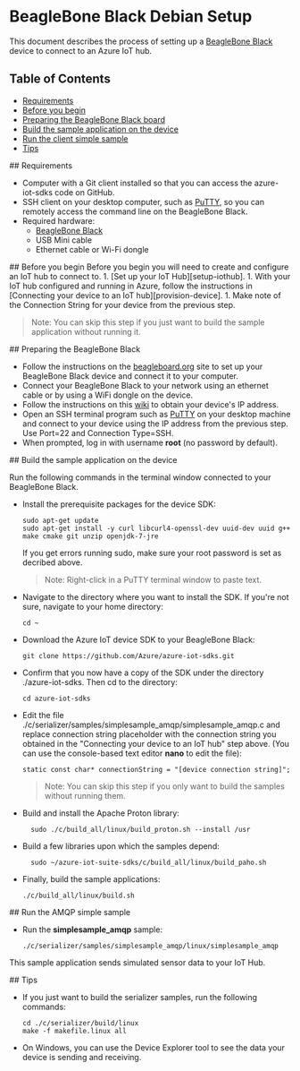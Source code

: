 # BeagleBone Black Debian Setup

This document describes the process of setting up a [BeagleBone Black](http://beagleboard.org/black) device to connect to an Azure IoT hub.

## Table of Contents

- [Requirements](#requirements)
- [Before you begin](#beforebegin)
- [Preparing the BeagleBone Black board](#preparing)
- [Build the sample application on the device](#buildrunapp)
- [Run the client simple sample](#buildandrun)
- [Tips](#tips)

<a name="requirements"/>
## Requirements

  - Computer with a Git client installed so that you can access the azure-iot-sdks code on GitHub.
  - SSH client on your desktop computer, such as [PuTTY](http://www.putty.org/), so you can remotely access the command line on the BeagleBone Black.
  - Required hardware:
	  - [BeagleBone Black](http://beagleboard.org/black)
	  - USB Mini cable
	  - Ethernet cable or Wi-Fi dongle

<a name="beforebegin"/>
## Before you begin
Before you begin you will need to create and configure an IoT hub to connect to.
  1. [Set up your IoT Hub][setup-iothub].
  1. With your IoT hub configured and running in Azure, follow the instructions in [Connecting your device to an IoT hub][provision-device].
  1. Make note of the Connection String for your device from the previous step.

  > Note: You can skip this step if you just want to build the sample application without running it.

<a name="preparing"/>
## Preparing the BeagleBone Black

- Follow the instructions on the [beagleboard.org](http://beagleboard.org/getting-started) site to set up your BeagleBone Black device and connect it to your computer.
- Connect your BeagleBone Black to your network using an ethernet cable or by using a WiFi dongle on the device.
- Follow the instructions on this [wiki](http://elinux.org/Beagleboard:Terminal_Shells) to obtain your device's IP address.
- Open an SSH terminal program such as [PuTTY](http://www.putty.org/) on your desktop machine and connect to your
device using the IP address from the previous step.  Use Port=22 and Connection Type=SSH.
- When prompted, log in with username **root** (no password by default).

<a name="buildrunapp"/>
## Build the sample application on the device

Run the following commands in the terminal window connected to your BeagleBone Black.

- Install the prerequisite packages for the device SDK:

  ```
  sudo apt-get update
  sudo apt-get install -y curl libcurl4-openssl-dev uuid-dev uuid g++ make cmake git unzip openjdk-7-jre
  ```
  If you get errors running sudo, make sure your root password is set as decribed above.

	> Note: Right-click in a PuTTY terminal window to paste text.

- Navigate to the directory where you want to  install the SDK.  If you're not sure, navigate to your home directory:
  ```
  cd ~
  ```
- Download the Azure IoT device SDK to your BeagleBone Black:

  ```
  git clone https://github.com/Azure/azure-iot-sdks.git
  ```

- Confirm that you now have a copy of the SDK under the directory ./azure-iot-sdks.
Then cd to the directory:
  ```
  cd azure-iot-sdks
  ```

- Edit the file ./c/serializer/samples/simplesample_amqp/simplesample_amqp.c and replace connection string placeholder with the connection string
you obtained in the "Connecting your device to an IoT hub" step above.
(You can use the console-based text editor **nano** to edit the file):

  ```
  static const char* connectionString = "[device connection string]";
  ```
  > Note: You can skip this step if you only want to build the samples without running them.

- Build and install the Apache Proton library:

  ```
    sudo ./c/build_all/linux/build_proton.sh --install /usr
  ```

- Build a few libraries upon which the samples depend:

  ```
    sudo ~/azure-iot-suite-sdks/c/build_all/linux/build_paho.sh
  ```

- Finally, build the sample applications:

  ```
  ./c/build_all/linux/build.sh
  ```

<a name="buildsimplesample"/>
## Run the AMQP simple sample

- Run the **simplesample_amqp** sample:

  ```
  ./c/serializer/samples/simplesample_amqp/linux/simplesample_amqp
  ```

This sample application sends simulated sensor data to your IoT Hub.


<a name="tips"/>
## Tips

- If you just want to build the serializer samples, run the following commands:

  ```
  cd ./c/serializer/build/linux
  make -f makefile.linux all
  ```

- On Windows, you can use the Device Explorer tool to see the data your device is sending and receiving.

[setup-iothub]: ../../doc/setup_iothub.md
[provision-device]: ./provision_device.md
